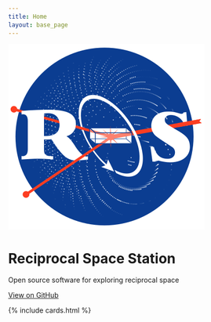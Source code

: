 ```yaml
---
title: Home
layout: base_page
---
```


<div class="row gx-4 gx-lg-5 align-items-center my-5">
    <div class="col-md-2">
    </div>
    <div class="col-md-3">
        <img 
            style="max-width: 100%; object-fit: cover" 
            src="/assets/data/rss_logo_400x400.png" 
            alt="Reciprocal Space Station logo" />
    </div>
    <div class="col-md-5">
        <h1 class="font-weight-light">Reciprocal Space Station</h1>
        <p>Open source software for exploring reciprocal space</p>
        <a class="btn btn-primary btn-sm" href="https://github.com/orgs/rs-station/repositories" >
                    View on GitHub
        </a>
    </div>
    <div class="col-md-2"></div>
</div>

{% include cards.html %}
